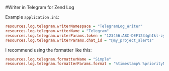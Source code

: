 #Writer in Telegram for Zend Log

Example `application.ini`:

```ini
resources.log.telegram.writerNamespace = "TelegramLog_Writer"
resources.log.telegram.writerName = "Telegram"
resources.log.telegram.writerParams.token = "123456:ABC-DEF1234ghIkl-zyx57W2v1u123ew11"
resources.log.telegram.writerParams.chat_id = "@my_project_alerts"
```

I recommend using the formatter like this:

```ini
resources.log.telegram.formatterName = "Simple"
resources.log.telegram.formatterParams.format = '%timestamp% %priorityName% in [%file%:%line%] #%errno% %message%' PHP_EOL'%context%' PHP_EOL PHP_EOL
```